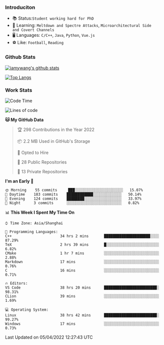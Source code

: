 ### Introduciton

- 📚 Status:`Student working hard for PhD`
- 🔎 Learning: `Meltdown and Spectre Attacks`, `Microarchitectural Side and Covert Channels`
- 🖥️ Languages: `C/C++`, `Java`, `Python`, `Vue.js`
- ⚽ Like: `Football`, `Reading`

### Github Stats

[![iamywang's github stats](https://github-readme-stats.vercel.app/api?username=iamywang&count_private=true&show_icons=true)]()

[![Top Langs](https://github-readme-stats.vercel.app/api/top-langs/?username=iamywang&layout=compact)]()

### Work Stats

<!--START_SECTION:waka-->
![Code Time](http://img.shields.io/badge/Code%20Time-246%20hrs%2010%20mins-blue)

![Lines of code](https://img.shields.io/badge/From%20Hello%20World%20I%27ve%20Written-523%20Thousand%20lines%20of%20code-blue)

**🐱 My GitHub Data** 

> 🏆 298 Contributions in the Year 2022
 > 
> 📦 2.2 MB Used in GitHub's Storage 
 > 
> 💼 Opted to Hire
 > 
> 📜 28 Public Repositories 
 > 
> 🔑 13 Private Repositories  
 > 
**I'm an Early 🐤** 

```text
🌞 Morning    55 commits     ███░░░░░░░░░░░░░░░░░░░░░░   15.07% 
🌆 Daytime    183 commits    ████████████░░░░░░░░░░░░░   50.14% 
🌃 Evening    124 commits    ████████░░░░░░░░░░░░░░░░░   33.97% 
🌙 Night      3 commits      ░░░░░░░░░░░░░░░░░░░░░░░░░   0.82%

```


📊 **This Week I Spent My Time On** 

```text
⌚︎ Time Zone: Asia/Shanghai

💬 Programming Languages: 
C++                      34 hrs 2 mins       █████████████████████░░░░   87.29% 
TeX                      2 hrs 39 mins       █░░░░░░░░░░░░░░░░░░░░░░░░   6.82% 
CMake                    1 hr 7 mins         ░░░░░░░░░░░░░░░░░░░░░░░░░   2.88% 
Markdown                 17 mins             ░░░░░░░░░░░░░░░░░░░░░░░░░   0.76% 
C                        16 mins             ░░░░░░░░░░░░░░░░░░░░░░░░░   0.71%

🔥 Editors: 
VS Code                  38 hrs 20 mins      ████████████████████████░   98.31% 
CLion                    39 mins             ░░░░░░░░░░░░░░░░░░░░░░░░░   1.69%

💻 Operating System: 
Linux                    38 hrs 42 mins      ████████████████████████░   99.27% 
Windows                  17 mins             ░░░░░░░░░░░░░░░░░░░░░░░░░   0.73%

```


 Last Updated on 05/04/2022 12:27:43 UTC
<!--END_SECTION:waka-->
